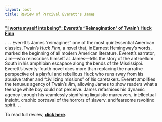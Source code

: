 ```yaml
---
layout: post
title: Review of Percival Everett's James
---
```

[**"I worte myself into being": Everett’s “Reimagination” of Twain’s Huck Finn**](https://sarbagya.substack.com/p/i-wrote-myself-into-being-everettes)

. . . 
Everett’s James “reimagines” one of the most quintessential American classics, Twain’s _Huck Finn_, a novel that, in Earnest Hemingway’s words, marked the beginning of all modern American literature. Everett’s narrator, Jim—who reinscribes himself as James—tells the story of the antebellum South in his amphibian escapade along the bends of the Mississippi. Everett’s twenty-fourth novel does more than replacing the narrative perspective of a playful and rebellious Huck who runs away from his abusive father and “civilizing missions” of his caretakers. Everett amplifies the tenuous agency of Twain’s Jim, allowing James to show readers what a teenage white boy could not perceive. James refashions his dynamic agency through his seamlessly signifying linguistic maneuvers, intellectual insight, graphic portrayal of the horrors of slavery, and fearsome revolting spirit.
. . .

To read full review, [**click here**](https://sarbagya.substack.com/p/i-wrote-myself-into-being-everettes). 
